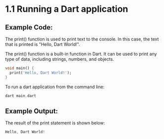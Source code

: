 # 1.1 Running a Dart application
 
## Example Code:

The print() function is used to print text to the console. 
In this case, the text that is printed is "Hello, Dart World!".

The print() function is a built-in function in Dart. 
It can be used to print any type of data, including strings, numbers, and objects.

```dart
void main() {
  print('Hello, Dart World!');
}
```

To run a dart application from the command line:

```dart
dart main.dart
```

## Example Output:

The result of the print statement is shown below:

```dart
Hello, Dart World!
```
